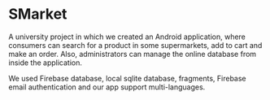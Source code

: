 # SMarket
A university project in which we created an Android application, where consumers can search for a product in some supermarkets, add to cart and make an order. Also, administrators can manage the online database from inside the application.

We used Firebase database, local sqlite database, fragments, Firebase email authentication and our app support multi-languages.
